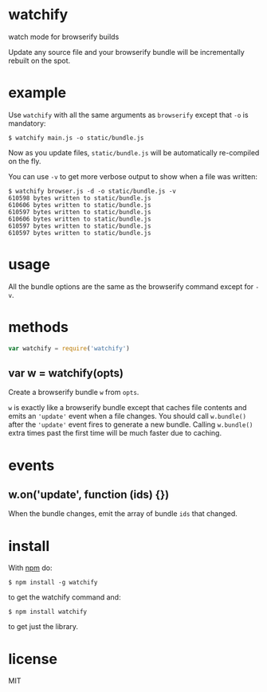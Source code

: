 # watchify

watch mode for browserify builds

Update any source file and your browserify bundle will be incrementally rebuilt 
on the spot.

# example

Use `watchify` with all the same arguments as `browserify` except that
`-o` is mandatory:

```
$ watchify main.js -o static/bundle.js
```

Now as you update files, `static/bundle.js` will be automatically re-compiled on
the fly.

You can use `-v` to get more verbose output to show when a file was written:

```
$ watchify browser.js -d -o static/bundle.js -v
610598 bytes written to static/bundle.js
610606 bytes written to static/bundle.js
610597 bytes written to static/bundle.js
610606 bytes written to static/bundle.js
610597 bytes written to static/bundle.js
610597 bytes written to static/bundle.js
```

# usage

All the bundle options are the same as the browserify command except for `-v`.

# methods

``` js
var watchify = require('watchify')
```

## var w = watchify(opts)

Create a browserify bundle `w` from `opts`.

`w` is exactly like a browserify bundle except that caches file contents and
emits an `'update'` event when a file changes. You should call `w.bundle()`
after the `'update'` event fires to generate a new bundle. Calling `w.bundle()`
extra times past the first time will be much faster due to caching.

# events

## w.on('update', function (ids) {})

When the bundle changes, emit the array of bundle `ids` that changed.

# install

With [npm](https://npmjs.org) do:

```
$ npm install -g watchify
```

to get the watchify command and:

```
$ npm install watchify
```

to get just the library.

# license

MIT
